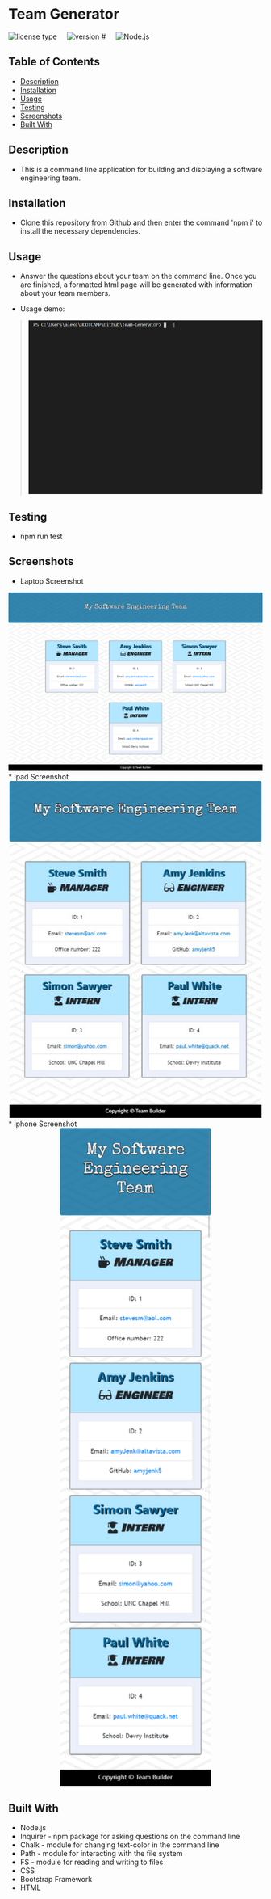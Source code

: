 # Team Generator
[![license type](https://img.shields.io/badge/License-None-yellow)](#License) &nbsp;&nbsp;&nbsp; 	 ![version #](https://img.shields.io/badge/Version-1.0-blue) &nbsp;&nbsp;&nbsp; 	 ![Node.js](https://img.shields.io/badge/Built_with-Node.js-green) 
## Table of Contents  

* [Description](#Description)
* [Installation](#Installation)
* [Usage](#Usage)
* [Testing](#Testing)
* [Screenshots](#Screenshots)
* [Built With](#Built-With)

## Description  

  * This is a command line application for building and displaying a software engineering team. 
 
## Installation  

  * Clone this repository from Github and then enter the command 'npm i' to install the necessary dependencies. 
 
## Usage  

  * Answer the questions about your team on the command line.  Once you are finished, a formatted html page will be generated with information about your team members. 

  * Usage demo:

><div align="center"><img  alt="usage.gif" src= "appUse.gif" width="600px" /></div>

 
## Testing  

  * npm run test 
 
 
## Screenshots  

  * Laptop Screenshot  
  <div align="center"><img  alt="Laptop Screenshot" src= "ssLaptop.png" width="600px" /></div>
  * Ipad Screenshot  
  <div align="center"><img  alt="Ipad Screenshot" src= "ssIpad.jpg" width="500px" /></div>
  * Iphone Screenshot
  <div align="center"><img  alt="Iphone Screensho" src= "ssIphone.png" width="300px" /></div>
 
## Built With  

* Node.js
* Inquirer - npm package for asking questions on the command line
* Chalk - module for changing text-color in the command line
* Path - module for interacting with the file system
* FS - module for reading and writing to files
* CSS
* Bootstrap Framework
* HTML
